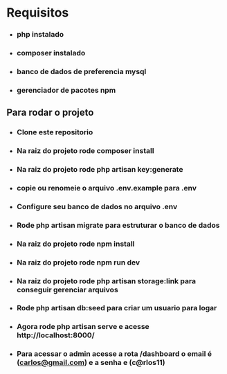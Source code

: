 # Requisitos
* ### php instalado
* ### composer instalado
* ### banco de dados de preferencia mysql
* ### gerenciador de pacotes npm

## Para rodar o projeto
* ### Clone este repositorio
* ### Na raiz do projeto rode **composer install**
* ### Na raiz do projeto rode **php artisan key:generate**
* ### copie ou renomeie o arquivo **.env.example** para **.env**
* ### Configure seu banco de dados no arquivo **.env**
* ### Rode **php artisan migrate** para estruturar o banco de dados 
* ### Na raiz do projeto rode **npm install**
* ### Na raiz do projeto rode **npm run dev**
* ### Na raiz do projeto rode **php artisan storage:link** para conseguir gerenciar arquivos
* ### Rode **php artisan db:seed** para criar um usuario para logar
* ### Agora rode **php artisan serve** e acesse **http://localhost:8000/**
* ### Para acessar o admin acesse a rota **/dashboard** o email é (**carlos@gmail.com**) e a senha e (**c@rlos11**)
